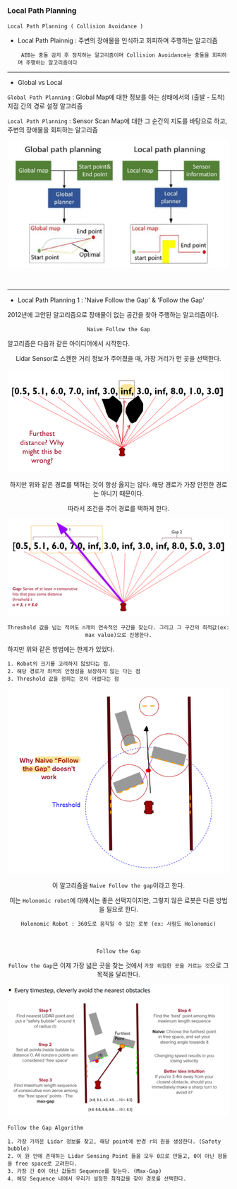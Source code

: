 ### Local Path Planning 

`Local Path Planning ( Collision Avoidance )`

- Local Path Plainnig : 주변의 장애물을 인식하고 회피하며 주행하는 알고리즘

       AEB는 충돌 감지 후 정지하는 알고리즘이며 Collision Avoidance는 충돌을 회피하며 주행하는 알고리즘이다

---

- Global vs Local 

`Global Path Planning` : Global Map에 대한 정보를 아는 상태에서의 (출발 - 도착) 지점 간의 경로 설정 알고리즘

`Local Path Planning` : Sensor Scan Map에 대한 그 순간의 지도를 바탕으로 하고, 주변의 장애물을 회피하는 알고리즘

<div align="center">

![img.png](img.png)

</div>

<br>

---

- Local Path Planning 1 : 'Naive Follow the Gap' & 'Follow the Gap'

2012년에 고안된 알고리즘으로 장애물이 없는 공간을 찾아 주행하는 알고리즘이다.

<div align="center">

`Naive Follow the Gap`

</div>

알고리즘은 다음과 같은 아이디어에서 시작한다.

<div align="center">

Lidar Sensor로 스캔한 거리 정보가 주어졌을 때, 가장 거리가 먼 곳을 선택한다.

![img_3.png](img_3.png)

하지만 위와 같은 경로를 택하는 것이 항상 옳지는 않다. 해당 경로가 가장 안전한 경로는 아니기 때문이다.

따라서 조건을 주어 경로를 택하게 한다.

![img_2.png](img_2.png)

    Threshold 값을 넘는 적어도 n개의 연속적인 구간을 찾는다. 그리고 그 구간의 최적값(ex: max value)으로 진행한다.

</div>

하지만 위와 같은 방법에는 한계가 있었다. 

    1. Robot의 크기를 고려하지 않았다는 점.
    2. 해당 경로가 최적의 안정성을 보장하지 않는 다는 점
    3. Threshold 값을 정하는 것이 어렵다는 점

<div align="center">

![img_4.png](img_4.png)

이 알고리즘을 `Naive Follow the gap`이라고 한다.  

이는 `Holonomic robot`에 대해서는 좋은 선택지이지만, 그렇지 않은 로봇은 다른 방법을 필요로 한다.

    Holonomic Robot : 360도로 움직일 수 있는 로봇 (ex: 사람도 Holonomic)

</div>



<br>

<div align="center">

`Follow the Gap`

`Follow the Gap`은 이제 가장 넓은 곳을 찾는 것에서 `가장 위험한 곳을 거르는 것`으로 그 목적을 달리한다.

![img_5.png](img_5.png)

</div>

`Follow the Gap Algorithm`

    1. 가장 가까운 Lidar 정보를 찾고, 해당 point에 반경 r의 원을 생성한다. (Safety bubble)
    2. 이 원 안에 존재하는 Lidar Sensing Point 들을 모두 0으로 만들고, 0이 아닌 점들을 free space로 고려한다.
    3. 가장 긴 0이 아닌 값들의 Sequence를 찾는다. (Max-Gap)
    4. 해당 Sequence 내에서 우리가 설정한 최적값을 찾아 경로를 선택한다.











